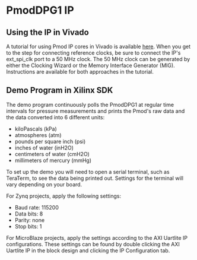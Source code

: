 PmodDPG1 IP
==============

Using the IP in Vivado
--------------
A tutorial for using Pmod IP cores in Vivado is available [here](https://reference.digilentinc.com/learn/programmable-logic/tutorials/pmod-ips/start).
When you get to the step for connecting reference clocks, be sure to connect the
IP's ext_spi_clk port to a 50 MHz clock. The 50 MHz clock can be generated by
either the Clocking Wizard or the Memory Interface Generator (MIG). Instructions
are available for both approaches in the tutorial.

Demo Program in Xilinx SDK
--------------
The demo program continuously polls the PmodDPG1 at regular time intervals for
pressure measurements and prints the Pmod's raw data and the data converted into
6 different units:
- kiloPascals            (kPa)
- atmospheres            (atm)
- pounds per square inch (psi)
- inches of water        (inH2O)
- centimeters of water   (cmH2O)
- millimeters of mercury (mmHg)

To set up the demo you will need to open a serial terminal, such as TeraTerm, to
see the data being printed out. Settings for the terminal will vary depending on
your board.

For Zynq projects, apply the following settings:
- Baud rate: 115200
- Data bits: 8
- Parity:    none
- Stop bits: 1

For MicroBlaze projects, apply the settings according to the AXI Uartlite IP
configurations. These settings can be found by double clicking the AXI Uartlite
IP in the block design and clicking the IP Configuration tab.
